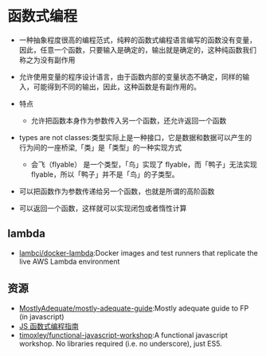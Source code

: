 # 函数式编程

* 一种抽象程度很高的编程范式，纯粹的函数式编程语言编写的函数没有变量，因此，任意一个函数，只要输入是确定的，输出就是确定的，这种纯函数我们称之为没有副作用

* 允许使用变量的程序设计语言，由于函数内部的变量状态不确定，同样的输入，可能得到不同的输出，因此，这种函数是有副作用的。

* 特点

  - 允许把函数本身作为参数传入另一个函数，还允许返回一个函数

* types are not classes:类型实际上是一种接口，它是数据和数据可以产生的行为间的一座桥梁,「类」是「类型」的一种实现方式

  - 会飞（flyable） 是一个类型，「鸟」实现了 flyable，而「鸭子」无法实现 flyable，所以「鸭子」并不是「鸟」的子类型。

* 可以把函数作为参数传递给另一个函数，也就是所谓的高阶函数

* 可以返回一个函数，这样就可以实现闭包或者惰性计算

## lambda

* [lambci/docker-lambda](https://github.com/lambci/docker-lambda):Docker images and test runners that replicate the live AWS Lambda environment

## 资源

* [MostlyAdequate/mostly-adequate-guide](https://github.com/MostlyAdequate/mostly-adequate-guide):Mostly adequate guide to FP (in javascript)
* [JS 函数式编程指南](https://www.gitbook.com/book/llh911001/mostly-adequate-guide-chinese/details)
* [timoxley/functional-javascript-workshop](https://github.com/timoxley/functional-javascript-workshop):A functional javascript workshop. No libraries required (i.e. no underscore), just ES5.
